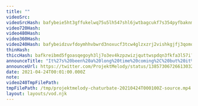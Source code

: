 ```yaml
---
title: ""
videoSrc: 
videoSrcHash: bafybeie5ht3gffukelwq75u5lh547shl6jwtbagcukf7s354pyfbaknm4i?filename=projektmelody-chaturbate-20210424T000100Z-source.mp4
video720Hash: 
video480Hash: 
video360Hash: 
video240Hash: bafybeidzuvfdoymhhvbwrd3noxucf3tcw4glzxzrj2vishkgjfj3qomoge?filename=projektmelody-chaturbate-20210424T000100Z-240p.mp4
thinHash: 
thiccHash: bafkreibmd5fgoasqegoyh3lj7o3ev4kzpzwizjquttwspdqn3fkfa3l57i?filename=20210424T000100Z-thicc.jpg
announceTitle: "It%27s%20been%20a%20long%20time%20coming%2C%20but%20it%27s%20time%20for%20Mel%202.0%21%21%21%20I%27m%20smoother%20than%20ever%2C%20and%20i%27ve%20got%20a%20lot%20of%20new%20stuff%20coming%20%28nothing%20will%20break%2C%20pixels%20crossed%29."
announceUrl: https://twitter.com/ProjektMelody/status/1385730672661303296
date: 2021-04-24T00:01:00.000Z
note: 
video240TmpFilePath: 
tmpFilePath: /tmp/projektmelody-chaturbate-20210424T000100Z-source.mp4
layout: layouts/vod.njk
---
```

